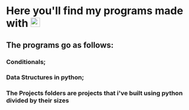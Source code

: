 # Here you'll find my programs made with <img src="https://cdn.jsdelivr.net/gh/devicons/devicon/icons/python/python-original.svg" width="25" height="25" />

## The programs go as follows:

### Conditionals;

### Data Structures in python;

### The Projects folders are projects that i've built using python divided by their sizes
